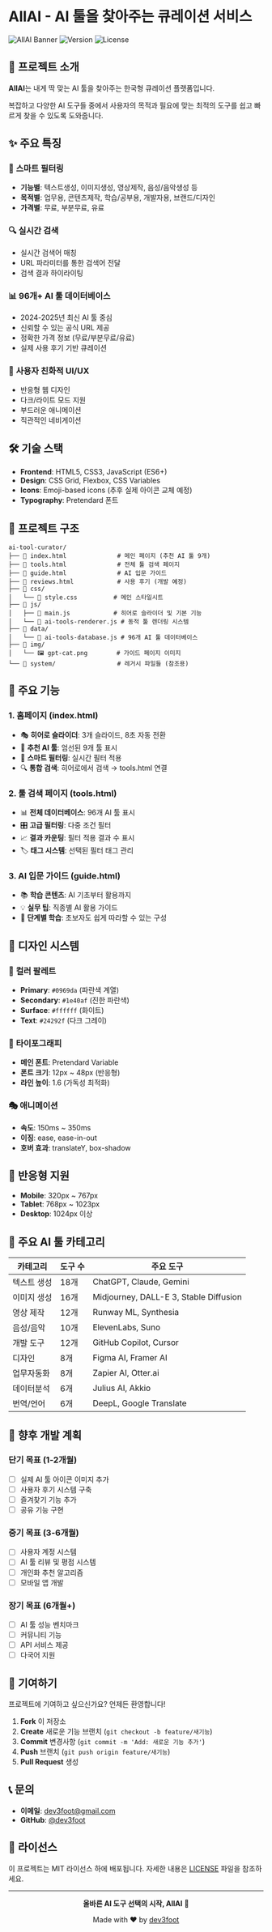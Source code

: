 # AllAI - AI 툴을 찾아주는 큐레이션 서비스

![AllAI Banner](https://img.shields.io/badge/AllAI-AI%20Tool%20Curator-blue?style=for-the-badge)
![Version](https://img.shields.io/badge/version-1.0.0-green?style=flat-square)
![License](https://img.shields.io/badge/license-MIT-yellow?style=flat-square)

## 📖 프로젝트 소개

**AllAI**는 내게 딱 맞는 AI 툴을 찾아주는 한국형 큐레이션 플랫폼입니다. 

복잡하고 다양한 AI 도구들 중에서 사용자의 목적과 필요에 맞는 최적의 도구를 쉽고 빠르게 찾을 수 있도록 도와줍니다.

## ✨ 주요 특징

### 🎯 **스마트 필터링**
- **기능별**: 텍스트생성, 이미지생성, 영상제작, 음성/음악생성 등
- **목적별**: 업무용, 콘텐츠제작, 학습/공부용, 개발자용, 브랜드/디자인
- **가격별**: 무료, 부분무료, 유료

### 🔍 **실시간 검색**
- 실시간 검색어 매칭
- URL 파라미터를 통한 검색어 전달
- 검색 결과 하이라이팅

### 📊 **96개+ AI 툴 데이터베이스**
- 2024-2025년 최신 AI 툴 중심
- 신뢰할 수 있는 공식 URL 제공
- 정확한 가격 정보 (무료/부분무료/유료)
- 실제 사용 후기 기반 큐레이션

### 🎨 **사용자 친화적 UI/UX**
- 반응형 웹 디자인
- 다크/라이트 모드 지원
- 부드러운 애니메이션
- 직관적인 네비게이션

## 🛠️ 기술 스택

- **Frontend**: HTML5, CSS3, JavaScript (ES6+)
- **Design**: CSS Grid, Flexbox, CSS Variables
- **Icons**: Emoji-based icons (추후 실제 아이콘 교체 예정)
- **Typography**: Pretendard 폰트

## 📁 프로젝트 구조

```
ai-tool-curator/
├── 📄 index.html              # 메인 페이지 (추천 AI 툴 9개)
├── 📄 tools.html              # 전체 툴 검색 페이지
├── 📄 guide.html              # AI 입문 가이드
├── 📄 reviews.html            # 사용 후기 (개발 예정)
├── 📂 css/
│   └── 📄 style.css          # 메인 스타일시트
├── 📂 js/
│   ├── 📄 main.js            # 히어로 슬라이더 및 기본 기능
│   └── 📄 ai-tools-renderer.js # 동적 툴 렌더링 시스템
├── 📂 data/
│   └── 📄 ai-tools-database.js # 96개 AI 툴 데이터베이스
├── 📂 img/
│   └── 🖼️ gpt-cat.png        # 가이드 페이지 이미지
└── 📂 system/                 # 레거시 파일들 (참조용)
```

## 🚀 주요 기능

### 1. **홈페이지 (index.html)**
- 🎭 **히어로 슬라이더**: 3개 슬라이드, 8초 자동 전환
- 🌟 **추천 AI 툴**: 엄선된 9개 툴 표시
- 🔧 **스마트 필터링**: 실시간 필터 적용
- 🔍 **통합 검색**: 히어로에서 검색 → tools.html 연결

### 2. **툴 검색 페이지 (tools.html)**
- 📊 **전체 데이터베이스**: 96개 AI 툴 표시
- 🎛️ **고급 필터링**: 다중 조건 필터
- 📈 **결과 카운팅**: 필터 적용 결과 수 표시
- 🏷️ **태그 시스템**: 선택된 필터 태그 관리

### 3. **AI 입문 가이드 (guide.html)**
- 📚 **학습 콘텐츠**: AI 기초부터 활용까지
- 💡 **실무 팁**: 직종별 AI 활용 가이드
- 🎯 **단계별 학습**: 초보자도 쉽게 따라할 수 있는 구성

## 🎨 디자인 시스템

### 🎨 **컬러 팔레트**
- **Primary**: `#0969da` (파란색 계열)
- **Secondary**: `#1e40af` (진한 파란색)
- **Surface**: `#ffffff` (화이트)
- **Text**: `#24292f` (다크 그레이)

### 📝 **타이포그래피**
- **메인 폰트**: Pretendard Variable
- **폰트 크기**: 12px ~ 48px (반응형)
- **라인 높이**: 1.6 (가독성 최적화)

### 🎭 **애니메이션**
- **속도**: 150ms ~ 350ms
- **이징**: ease, ease-in-out
- **호버 효과**: translateY, box-shadow

## 📱 반응형 지원

- **Mobile**: 320px ~ 767px
- **Tablet**: 768px ~ 1023px  
- **Desktop**: 1024px 이상

## 🌟 주요 AI 툴 카테고리

| 카테고리 | 도구 수 | 주요 도구 |
|---------|--------|-----------|
| 텍스트 생성 | 18개 | ChatGPT, Claude, Gemini |
| 이미지 생성 | 16개 | Midjourney, DALL-E 3, Stable Diffusion |
| 영상 제작 | 12개 | Runway ML, Synthesia |
| 음성/음악 | 10개 | ElevenLabs, Suno |
| 개발 도구 | 12개 | GitHub Copilot, Cursor |
| 디자인 | 8개 | Figma AI, Framer AI |
| 업무자동화 | 8개 | Zapier AI, Otter.ai |
| 데이터분석 | 6개 | Julius AI, Akkio |
| 번역/언어 | 6개 | DeepL, Google Translate |

## 🎯 향후 개발 계획

### 단기 목표 (1-2개월)
- [ ] 실제 AI 툴 아이콘 이미지 추가
- [ ] 사용자 후기 시스템 구축
- [ ] 즐겨찾기 기능 추가
- [ ] 공유 기능 구현

### 중기 목표 (3-6개월)
- [ ] 사용자 계정 시스템
- [ ] AI 툴 리뷰 및 평점 시스템
- [ ] 개인화 추천 알고리즘
- [ ] 모바일 앱 개발

### 장기 목표 (6개월+)
- [ ] AI 툴 성능 벤치마크
- [ ] 커뮤니티 기능
- [ ] API 서비스 제공
- [ ] 다국어 지원

## 🤝 기여하기

프로젝트에 기여하고 싶으신가요? 언제든 환영합니다!

1. **Fork** 이 저장소
2. **Create** 새로운 기능 브랜치 (`git checkout -b feature/새기능`)
3. **Commit** 변경사항 (`git commit -m 'Add: 새로운 기능 추가'`)
4. **Push** 브랜치 (`git push origin feature/새기능`)
5. **Pull Request** 생성

## 📞 문의

- **이메일**: dev3foot@gmail.com
- **GitHub**: [@dev3foot](https://github.com/dev3foot)

## 📄 라이선스

이 프로젝트는 MIT 라이선스 하에 배포됩니다. 자세한 내용은 [LICENSE](LICENSE) 파일을 참조하세요.

---

<div align="center">

**올바른 AI 도구 선택의 시작, AllAI** 🚀

Made with ❤️ by [dev3foot](https://github.com/dev3foot)

</div>